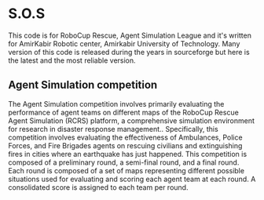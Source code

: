 # S.O.S 
This code is for RoboCup Rescue, Agent Simulation League and it's written for AmirKabir Robotic center, Amirkabir University of Technology. Many version of this code is released during the years in sourceforge but here is the latest and the most reliable version.

## Agent Simulation competition
The Agent Simulation competition involves primarily evaluating the performance of agent teams on different maps of the RoboCup Rescue Agent Simulation (RCRS) platform, a comprehensive simulation environment for research in disaster response management.. Specifically, this competition involves evaluating the effectiveness of Ambulances, Police Forces, and Fire Brigades agents on rescuing civilians and extinguishing fires in cities where an earthquake has just happened. This competition is composed of a preliminary round, a semi-final round, and a final round. Each round is composed of a set of maps representing different possible situations used for evaluating and scoring each agent team at each round. A consolidated score is assigned to each team per round.

